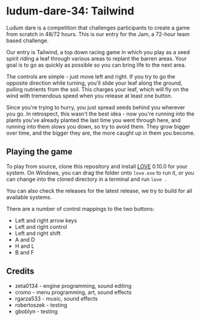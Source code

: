 # ludum-dare-34: Tailwind
Ludum dare is a competition that challenges participants to create a game from scratch in 48/72 hours. This is our entry for the Jam, a 72-hour team based challenge.

Our entry is Tailwind, a top down racing game in which you play as a seed spirit riding a leaf through various areas to replant the barren areas. Your goal is to go as quickly as possible so you can bring life to the next area.

The controls are simple - just move left and right. If you try to go the opposite direction while turning, you'll slide your leaf along the ground, pulling nutrients from the soil. This charges your leaf, which will fly on the wind with tremendous speed when you release at least one button.

Since you're trying to hurry, you just spread seeds behind you wherever you go. In retrospect, this wasn't the best idea - now you're running into the plants you've already planted the last time you went through here, and running into them slows you down, so try to avoid them. They grow bigger over time, and the bigger they are, the more caught up in them you become.

## Playing the game
To play from source, clone this repository and install [LOVE](love2d.org) 0.10.0 for your system. On Windows, you can drag the folder onto `love.exe` to run it, or you can change into the cloned directory in a terminal and run `love .`

You can also check the releases for the latest release, we try to build for all available systems.

There are a number of control mappings to the two buttons:
- Left and right arrow keys
- Left and right control
- Left and right shift
- A and D
- H and L
- B and F

## Credits

- zeta0134 - engine programming, sound editing
- cromo - menu programming, art, sound effects
- rgarza533 - music, sound effects
- robertoszek - testing
- gboblyn - testing
